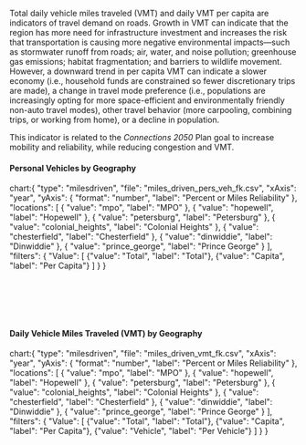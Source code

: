 Total daily vehicle miles traveled (VMT) and daily VMT per capita are indicators of travel demand on roads. Growth in VMT can indicate that the region has more need for infrastructure investment and increases the risk that transportation is causing more negative environmental impacts—such as stormwater runoff from roads; air, water, and noise pollution; greenhouse gas emissions; habitat fragmentation; and barriers to wildlife movement. However, a downward trend in per capita VMT can indicate a slower economy (i.e., household funds are constrained so fewer discretionary trips are made), a change in travel mode preference (i.e., populations are increasingly opting for more space-efficient and environmentally friendly non-auto travel modes), other travel behavior (more carpooling, combining trips, or working from home), or a decline in population.

This indicator is related to the _Connections 2050_ Plan goal to increase mobility and reliability, while reducing congestion and VMT.

#### Personal Vehicles by Geography

chart:{
"type": "milesdriven",
"file": "miles_driven_pers_veh_fk.csv",
"xAxis": "year",
"yAxis": {
"format": "number",
"label": "Percent or Miles Reliability"
},
"locations": [
{ "value": "mpo", "label": "MPO" },
{ "value": "hopewell", "label": "Hopewell" },
{ "value": "petersburg", "label": "Petersburg" },
{ "value": "colonial_heights", "label": "Colonial Heights" },
{ "value": "chesterfield", "label": "Chesterfield" },
{ "value": "dinwiddie", "label": "Dinwiddie" },
{ "value": "prince_george", "label": "Prince George" }
],
"filters": {
"Value": [
{"value": "Total", "label": "Total"},
{"value": "Capita", "label": "Per Capita"}
]
}
}

<br>
<br>
<br>
<br>

#### Daily Vehicle Miles Traveled (VMT) by Geography

chart:{
"type": "milesdriven",
"file": "miles_driven_vmt_fk.csv",
"xAxis": "year",
"yAxis": {
"format": "number",
"label": "Percent or Miles Reliability"
},
"locations": [
{ "value": "mpo", "label": "MPO" },
{ "value": "hopewell", "label": "Hopewell" },
{ "value": "petersburg", "label": "Petersburg" },
{ "value": "colonial_heights", "label": "Colonial Heights" },
{ "value": "chesterfield", "label": "Chesterfield" },
{ "value": "dinwiddie", "label": "Dinwiddie" },
{ "value": "prince_george", "label": "Prince George" }
],
"filters": {
"Value": [
{"value": "Total", "label": "Total"},
{"value": "Capita", "label": "Per Capita"},
{"value": "Vehicle", "label": "Per Vehicle"}
]
}
}
